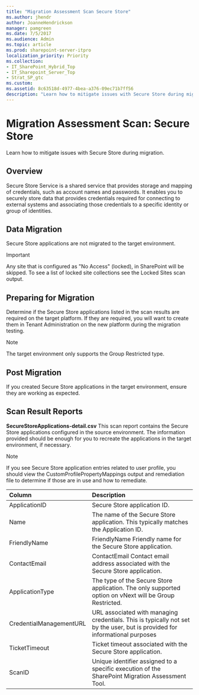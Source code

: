 ```yaml
---
title: "Migration Assessment Scan Secure Store"
ms.author: jhendr
author: JoanneHendrickson
manager: pamgreen
ms.date: 7/5/2017
ms.audience: Admin
ms.topic: article
ms.prod: sharepoint-server-itpro
localization_priority: Priority
ms.collection:
- IT_SharePoint_Hybrid_Top
- IT_Sharepoint_Server_Top
- Strat_SP_gtc
ms.custom:
ms.assetid: 8c63518d-4977-4bea-a376-09ec71b7ff56
description: "Learn how to mitigate issues with Secure Store during migration."
---
```


# Migration Assessment Scan: Secure Store

Learn how to mitigate issues with Secure Store during migration.
  
## Overview

Secure Store Service is a shared service that provides storage and mapping of credentials, such as account names and passwords. It enables you to securely store data that provides credentials required for connecting to external systems and associating those credentials to a specific identity or group of identities.
  
## Data Migration

Secure Store applications are not migrated to the target environment.
  
> [!IMPORTANT]
> Any site that is configured as "No Access" (locked), in SharePoint will be skipped. To see a list of locked site collections see the Locked Sites scan output. 
  
## Preparing for Migration

Determine if the Secure Store applications listed in the scan results are required on the target platform. If they are required, you will want to create them in Tenant Administration on the new platform during the migration testing.
  
> [!NOTE]
> The target environment only supports the Group Restricted type. 
  
## Post Migration

If you created Secure Store applications in the target environment, ensure they are working as expected.
  
## Scan Result Reports

 **SecureStoreApplications-detail.csv** This scan report contains the Secure Store applications configured in the source environment. The information provided should be enough for you to recreate the applications in the target environment, if necessary. 
  
> [!NOTE]
> If you see Secure Store application entries related to user profile, you should view the CustomProfilePropertyMappings output and remediation file to determine if those are in use and how to remediate. 
  
|**Column**|**Description**|
|:-----|:-----|
|ApplicationID  <br/> |Secure Store application ID.  <br/> |
|Name  <br/> |The name of the Secure Store application. This typically matches the Application ID.  <br/> |
|FriendlyName  <br/> |FriendlyName Friendly name for the Secure Store application.  <br/> |
|ContactEmail  <br/> |ContactEmail Contact email address associated with the Secure Store application.  <br/> |
|ApplicationType  <br/> |The type of the Secure Store application. The only supported option on vNext will be Group Restricted.  <br/> |
|CredentialManagementURL  <br/> |URL associated with managing credentials. This is typically not set by the user, but is provided for informational purposes  <br/> |
|TicketTimeout  <br/> |Ticket timeout associated with the Secure Store application.  <br/> |
|ScanID  <br/> |Unique identifier assigned to a specific execution of the SharePoint Migration Assessment Tool.  <br/> |
   

